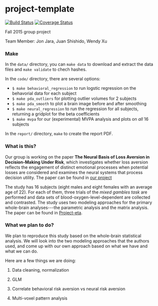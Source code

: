 # project-template

[![Build
Status](https://travis-ci.org/berkeley-stat159/project-eta.svg?branch=master)](https://travis-ci.org/berkeley-stat159/project-eta?branch=master)
[![Coverage
Status](https://coveralls.io/repos/berkeley-stat159/project-eta/badge.svg?branch=master)](https://coveralls.io/r/berkeley-stat159/project-eta?branch=master)

Fall 2015 group project

Team Member: Jon Jara, Juan Shishido, Wendy Xu

### Make

In the `data/` directory, you can `make data` to download and extract the data
files and `make validate` to chech hashes.

In the `code/` directory, there are several options:

* `$ make behavioral_regression` to run logstic regression on the behavorial
  data for each subject
* `$ make pda_outliers` for plotting outlier volumes for 2 subjects
* `$ make pda_smooth` to plot a brain image before and after smoothing
* `$ make neural_regression` to run the regression for all subjects, returning
  a gridplot for the beta coefficients
* `$ make mvpa` for our (experimental) MVPA analysis and plots on *all* 16
  subjects

In the `report/` directory, `make` to create the report PDF.

### What is this?

Our group is working on the paper __The Neural Basis of Loss Aversion in
Decision-Making Under Risk__, which investigates whether loss aversion reflects
the engagement of distinct emotional processes when potential losses are
considered and examines the neural systems that process decision utility. The
paper can be found in [our project](https://github.com/berkeley-stat159/project-eta)

The study has 16 subjects (eight males and eight females with an average age of
22). For each of them, three trials of the _mixed gambles task_ are performed
and data sets of blood-oxygen-level-dependent are collected and contrasted. The
study uses two modeling approaches for the primary whole-brain analyses---the
parametric analysis and the matrix analysis. The paper can be found in
[Project-eta](https://github.com/berkeley-stat159/project-eta).

### What we plan to do?

We plan to reproduce this study based on the whole-brain statistical analysis.
We will look into the two modeling approaches that the authors used, and come
up with our own approach based on what we have and what we can do.

Here are a few things we are doing:

1. Data cleaning, normalization

2. GLM

3. Correlate behavioral risk aversion vs neural risk aversion

4. Multi-voxel pattern analysis
